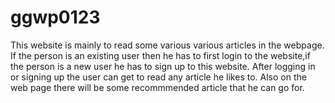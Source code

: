 # ggwp0123
This website is mainly to read some various various articles in the webpage. If the person is an existing user then he has to first login to the website,if the person is a new user he has to sign up to this website. After logging in or signing up the user can get to read any article he likes to. Also on the web page there will be some recommmended article that he can go for.
